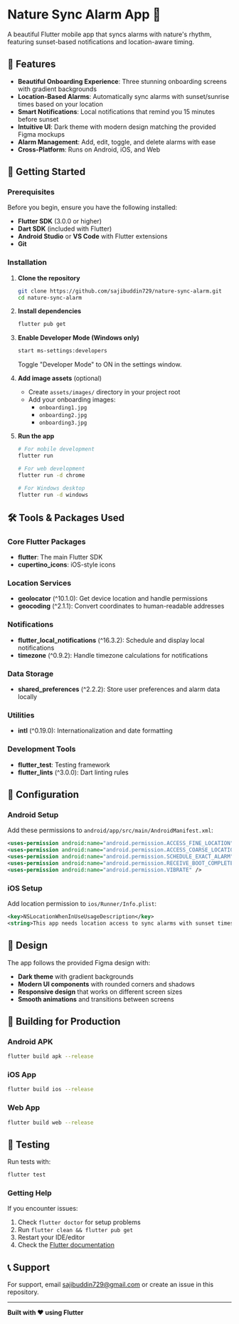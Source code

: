 # Nature Sync Alarm App 🌅

A beautiful Flutter mobile app that syncs alarms with nature's rhythm, featuring sunset-based notifications and location-aware timing.

## 📱 Features

- **Beautiful Onboarding Experience**: Three stunning onboarding screens with gradient backgrounds
- **Location-Based Alarms**: Automatically sync alarms with sunset/sunrise times based on your location
- **Smart Notifications**: Local notifications that remind you 15 minutes before sunset
- **Intuitive UI**: Dark theme with modern design matching the provided Figma mockups
- **Alarm Management**: Add, edit, toggle, and delete alarms with ease
- **Cross-Platform**: Runs on Android, iOS, and Web

## 🚀 Getting Started

### Prerequisites

Before you begin, ensure you have the following installed:

- **Flutter SDK** (3.0.0 or higher)
- **Dart SDK** (included with Flutter)
- **Android Studio** or **VS Code** with Flutter extensions
- **Git**

### Installation

1. **Clone the repository**
   ```bash
   git clone https://github.com/sajibuddin729/nature-sync-alarm.git
   cd nature-sync-alarm
   ```

2. **Install dependencies**
   ```bash
   flutter pub get
   ```

3. **Enable Developer Mode (Windows only)**
   ```bash
   start ms-settings:developers
   ```
   Toggle "Developer Mode" to ON in the settings window.

4. **Add image assets** (optional)
   - Create `assets/images/` directory in your project root
   - Add your onboarding images:
     - `onboarding1.jpg`
     - `onboarding2.jpg`
     - `onboarding3.jpg` 

5. **Run the app**
   ```bash
   # For mobile development
   flutter run
   
   # For web development
   flutter run -d chrome
   
   # For Windows desktop
   flutter run -d windows
   ```

## 🛠️ Tools & Packages Used

### Core Flutter Packages
- **flutter**: The main Flutter SDK
- **cupertino_icons**: iOS-style icons

### Location Services
- **geolocator** (^10.1.0): Get device location and handle permissions
- **geocoding** (^2.1.1): Convert coordinates to human-readable addresses

### Notifications
- **flutter_local_notifications** (^16.3.2): Schedule and display local notifications
- **timezone** (^0.9.2): Handle timezone calculations for notifications

### Data Storage
- **shared_preferences** (^2.2.2): Store user preferences and alarm data locally

### Utilities
- **intl** (^0.19.0): Internationalization and date formatting

### Development Tools
- **flutter_test**: Testing framework
- **flutter_lints** (^3.0.0): Dart linting rules


## 🔧 Configuration

### Android Setup

Add these permissions to `android/app/src/main/AndroidManifest.xml`:

```xml
<uses-permission android:name="android.permission.ACCESS_FINE_LOCATION" />
<uses-permission android:name="android.permission.ACCESS_COARSE_LOCATION" />
<uses-permission android:name="android.permission.SCHEDULE_EXACT_ALARM" />
<uses-permission android:name="android.permission.RECEIVE_BOOT_COMPLETED"/>
<uses-permission android:name="android.permission.VIBRATE" />
```

### iOS Setup

Add location permission to `ios/Runner/Info.plist`:

```xml
<key>NSLocationWhenInUseUsageDescription</key>
<string>This app needs location access to sync alarms with sunset times.</string>
```

## 🎨 Design

The app follows the provided Figma design with:
- **Dark theme** with gradient backgrounds
- **Modern UI components** with rounded corners and shadows
- **Responsive design** that works on different screen sizes
- **Smooth animations** and transitions between screens

## 🚀 Building for Production

### Android APK
```bash
flutter build apk --release
```

### iOS App
```bash
flutter build ios --release
```

### Web App
```bash
flutter build web --release
```

## 🧪 Testing

Run tests with:
```bash
flutter test
```

### Getting Help

If you encounter issues:
1. Check `flutter doctor` for setup problems
2. Run `flutter clean && flutter pub get`
3. Restart your IDE/editor
4. Check the [Flutter documentation](https://flutter.dev/docs)


## 📞 Support

For support, email sajibuddin729@gmail.com or create an issue in this repository.

---

**Built with ❤️ using Flutter**
```
